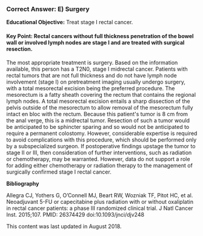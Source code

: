 
### Correct Answer: E) Surgery 

**Educational Objective:** Treat stage I rectal cancer.

#### **Key Point:** Rectal cancers without full thickness penetration of the bowel wall or involved lymph nodes are stage I and are treated with surgical resection.

The most appropriate treatment is surgery. Based on the information available, this person has a T2N0, stage I midrectal cancer. Patients with rectal tumors that are not full thickness and do not have lymph node involvement (stage I) on pretreatment imaging usually undergo surgery, with a total mesorectal excision being the preferred procedure. The mesorectum is a fatty sheath covering the rectum that contains the regional lymph nodes. A total mesorectal excision entails a sharp dissection of the pelvis outside of the mesorectum to allow removal of the mesorectum fully intact en bloc with the rectum. Because this patient's tumor is 8 cm from the anal verge, this is a midrectal tumor. Resection of such a tumor would be anticipated to be sphincter sparing and so would not be anticipated to require a permanent colostomy. However, considerable expertise is required to avoid complications with this procedure, which should be performed only by a subspecialized surgeon.
If postoperative findings upstage the tumor to stage II or III, then consideration of further interventions, such as radiation or chemotherapy, may be warranted. However, data do not support a role for adding either chemotherapy or radiation therapy to the management of surgically confirmed stage I rectal cancer.

**Bibliography**

Allegra CJ, Yothers G, O’Connell MJ, Beart RW, Wozniak TF, Pitot HC, et al. Neoadjuvant 5-FU or capecitabine plus radiation with or without oxaliplatin in rectal cancer patients: a phase III randomized clinical trial. J Natl Cancer Inst. 2015;107. PMID: 26374429 doi:10.1093/jnci/djv248

This content was last updated in August 2018.